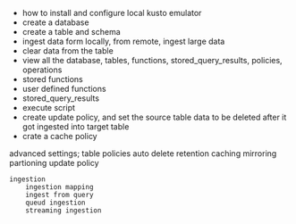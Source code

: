 - how to install and configure local kusto emulator
- create a database
- create a table and schema
- ingest data form locally, from remote, ingest large data
- clear data from the table
- view all the database, tables, functions, stored_query_results, policies, operations
- stored functions
- user defined functions
- stored_query_results
- execute script
- create update policy, and set the source table data to be deleted after it got ingested into target table
- crate a cache policy


advanced settings;
    table policies
        auto delete
        retention
        caching
        mirroring
        partioning
        update policy

    ingestion
        ingestion mapping
        ingest from query
        queud ingestion
        streaming ingestion